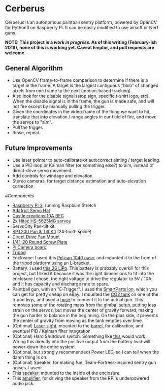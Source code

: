 # Cerberus
 Cerberus is an autonomous paintball sentry platform, powered by OpenCV for Python3 on Raspberry Pi. It can be easily modified to use airsoft or Nerf guns.

**NOTE: This project is a _work in progress_. As of this writing (February-ish 2018), none of this is working yet. Caveat Emptor, and pull requests are welcome.**

## General Algorithm
* Use OpenCV frame-to-frame comparison to determine if there is a target in the frame. A target is the largest contiguous "blob" of changed pixels from one frame to the next (motion-based tracking).
* Also look for the disable signal (stop sign, specific t-shirt logo, etc). When the disable signal is in the frame, the gun is made safe, and will not fire except by manually pulling the trigger.
* Given the coordinates in the video frame of the thing we want to hit, translate that into elevation / range angles in our field of fire, and move the servos to "aim".
* Pull the trigger.
* Rinse, repeat.

## Future Improvements
* Use laser pointer to auto-calibrate or autocorrect aiming / target leading.
* Use a PID loop or Kalman filter (or something else?) to aim, instead of direct-drive servo movement.
* Add controls for windage and elevation.
* Stereo cameras, for target distance estimation and auto-elevation correction

#Components
* [Raspberry PI 3](https://www.raspberrypi.org/products/raspberry-pi-3-model-b/), running Raspbian Stretch
* [Adafruit Servo Hat](https://www.adafruit.com/product/2327)
* [Castle creations 10A BEC](http://www.castlecreations.com/en/cc-bec-010-0004-00)
* 2x [Hitec HS-5625MG servos](http://hitecrcd.com/products/servos/sport-servos/digital-sport-servos/hs-5625mg-high-speed-metal-gear-servo/product)
* ServoCity Pan-tilt kit:
 * [SPT200 Pan & Tilt Kit](https://www.servocity.com/spt200) (24-tooth spline)
 * [Direct Drive Pan Mount](https://www.servocity.com/ddp-bm)
 * [1/4"-20 Round Screw Plate](https://www.servocity.com/0-250-20-round-screw-plate)
* [Pi Camera board](https://www.adafruit.com/product/3099)
* [Tripod](https://www.amazon.com/dp/B005KP473Q)
* Enclosure: I used this [Pelican 1040 case](https://www.amazon.com/dp/B002E9GQEE), and mounted it to the front of the tripod platform using an L-bracket.
* Battery: I used [this 2S LiPo](https://hobbyking.com/en_us/turnigy-nano-tech-ultimate-4600mah-2s2p-90c-hardcase-lipo-short-pack-roar-brca-approved.html). This battery is probably overkill for this project, but I liked it because it was the right dimensions to fit into the enclosure I chose, the right voltage to drive the regulator to 5V / 10A, and it has capacity and discharge rate to spare.
* Paintball gun, with an "E-Trigger". I used the [SmartParts Ion](http://www.ebay.com/bhp/ion-paintball-gun), which you can get for pretty cheap on eBay. I mounted the [CO2 tank](https://www.amazon.com/dp/B01N1XA944) on one of the tripod legs, and used a [hose](https://www.amazon.com/dp/B0000B37UH) to connect it to the actual gun. This removes some of the rotating mass from the gimbal setup, putting less strain on the servos, but moves the center of gravity forward, making the gun harder to balance in the beginning. On the plus side, it prevents the center of gravity from moving as the tank empties over time.
* (Optional) [Laser sight](https://www.amazon.com/gp/product/B00X356WZQ), mounted to the [barrel](https://www.amazon.com/gp/product/B01DQCWOR0), for calibration, and eventual PID / Kalman filter integration.
* (Optional) Hard Shutdown switch. Something like [this](https://www.sparkfun.com/products/11138) would work. Wiring this directly into the positive output from the battery lead will power-down the entire system.
* (Optional, but strongly recommended) Power LED, so I can tell when the damn thing is on.
* (Optional) Speaker, for making fun, Team-Fortress-inspired sentry gun noises. I used:
 * This [speaker](https://www.adafruit.com/product/1674), mounted to the inside of the enclosure.
 * This [amplifier](https://www.adafruit.com/product/2130), for driving the speaker from the RPi's underpowered audio jack.
